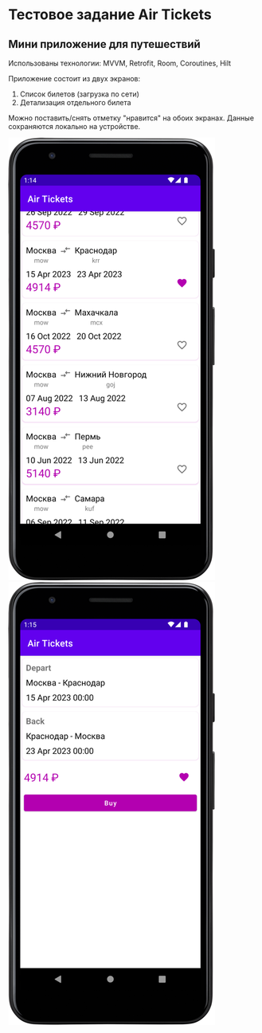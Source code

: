 # Тестовое задание Air Tickets
## Мини приложение для путешествий

Использованы технологии: MVVM, Retrofit, Room, Coroutines, Hilt

Приложение состоит из двух экранов:
  1. Список билетов (загрузка по сети)
  2. Детализация отдельного билета

Можно поставить/снять отметку "нравится" на обоих экранах. Данные сохраняются локально на устройстве.

![Image alt](https://github.com/EugeneKhomitskiy/AirTickets/blob/master/pictures/1.png)
![Image alt](https://github.com/EugeneKhomitskiy/AirTickets/blob/master/pictures/2.png)
